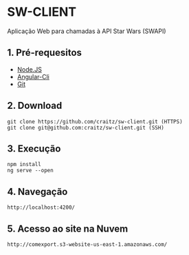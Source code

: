 # SW-CLIENT
Aplicação Web para chamadas à API Star Wars (SWAPI)

## 1. Pré-requesitos
* [Node.JS](https://nodejs.org/)
* [Angular-Cli](https://angular.io)
* [Git](https://git-scm.com/downloads)

## 2. Download
    git clone https://github.com/craitz/sw-client.git (HTTPS)
    git clone git@github.com:craitz/sw-client.git (SSH)

## 3. Execução
    npm install
    ng serve --open

## 4. Navegação
    http://localhost:4200/

## 5. Acesso ao site na Nuvem
    http://comexport.s3-website-us-east-1.amazonaws.com/    
